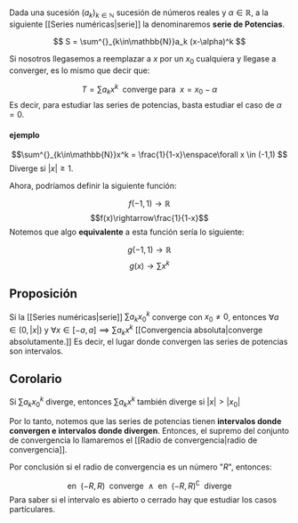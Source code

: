
Dada una sucesión $(a_k)_{k\in\mathbb{N}}$ sucesión de números reales y $\alpha\in\mathbb{R}$, a la siguiente [[Series numéricas|serie]] la denominaremos **serie de Potencias**.  

$$ S = \sum^{}_{k\in\mathbb{N}}a_k (x-\alpha)^k $$

Si nosotros llegasemos a reemplazar a $x$ por un $x_0$ cualquiera y llegase a converger, es lo mismo que decir que: 

$$ T = \sum a_kx^k\enspace\text{converge para}\enspace x = x_0 - \alpha$$ 
Es decir, para estudiar las series de potencias, basta estudiar el caso de $\alpha = 0$. 

#### ejemplo

$$\sum^{}_{k\in\mathbb{N}}x^k = \frac{1}{1-x}\enspace\forall x \in (-1,1) $$ 
Diverge si $|x|\geq 1$. 

Ahora, podríamos definir la siguiente función: 

$$f(-1,1)\rightarrow\mathbb{R}$$
$$f(x)\rightarrow\frac{1}{1-x}$$ 
Notemos que algo **equivalente** a esta función sería lo siguiente: 

$$g(-1,1)\rightarrow\mathbb{R}$$
$$g(x)\rightarrow\sum x^k$$

## Proposición

Si la [[Series numéricas|serie]] $\sum a_k x_{0}^k$  converge con $x_0 \neq 0$, entonces $\forall a \in (0,|x|)$ y $\forall x \in [-a,a]\implies\sum a_k x^k$ [[Convergencia absoluta|converge absolutamente.]] Es decir, el lugar donde convergen las series de potencias son intervalos.  

## Corolario 

Si $\sum a_k x_{0}^k$ diverge, entonces  $\sum a_k x^k$ también diverge si $|x| > |x_0|$ 

Por lo tanto, notemos que las series de potencias tienen **intervalos donde convergen e intervalos donde divergen**.  Entonces, el supremo del conjunto de convergencia lo llamaremos el [[Radio de convergencia|radio de convergencia]]. 

Por conclusión si el radio de convergencia es un número "$R$", entonces: 

$$\text{en}\enspace(-R,R)\enspace\text{converge}\enspace\land\enspace\text{en}\enspace(-R,R)^\complement\enspace\text{diverge}$$ 
Para saber si el intervalo es abierto o cerrado hay que estudiar los casos partículares. 